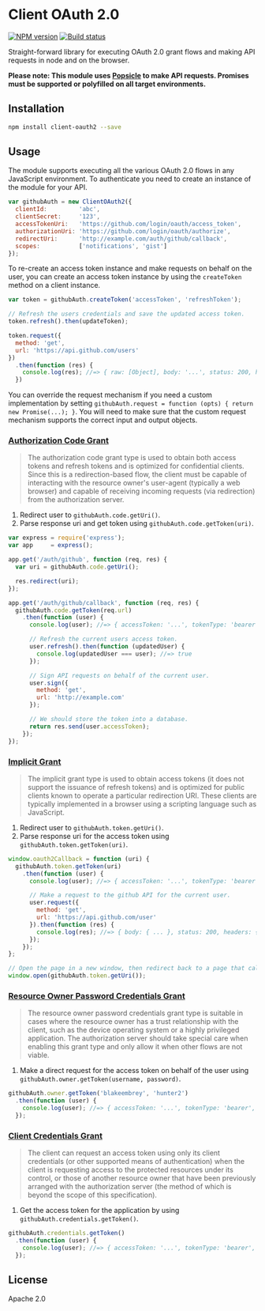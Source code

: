 # Client OAuth 2.0

[![NPM version][npm-image]][npm-url]
[![Build status][travis-image]][travis-url]

Straight-forward library for executing OAuth 2.0 grant flows and making API requests in node and on the browser.

**Please note: This module uses [Popsicle](https://github.com/blakeembrey/popsicle) to make API requests. Promises must be supported or polyfilled on all target environments.**

## Installation

```sh
npm install client-oauth2 --save
```

## Usage

The module supports executing all the various OAuth 2.0 flows in any JavaScript environment. To authenticate you need to create an instance of the module for your API.

```javascript
var githubAuth = new ClientOAuth2({
  clientId:         'abc',
  clientSecret:     '123',
  accessTokenUri:   'https://github.com/login/oauth/access_token',
  authorizationUri: 'https://github.com/login/oauth/authorize',
  redirectUri:      'http://example.com/auth/github/callback',
  scopes:           ['notifications', 'gist']
});
```

To re-create an access token instance and make requests on behalf on the user, you can create an access token instance by using the `createToken` method on a client instance.

```javascript
var token = githubAuth.createToken('accessToken', 'refreshToken');

// Refresh the users credentials and save the updated access token.
token.refresh().then(updateToken);

token.request({
  method: 'get',
  url: 'https://api.github.com/users'
})
  .then(function (res) {
    console.log(res); //=> { raw: [Object], body: '...', status: 200, headers: { ... } }
  })
```

You can override the request mechanism if you need a custom implementation by setting `githubAuth.request = function (opts) { return new Promise(...); }`. You will need to make sure that the custom request mechanism supports the correct input and output objects.

### [Authorization Code Grant](http://tools.ietf.org/html/rfc6749#section-4.1)

> The authorization code grant type is used to obtain both access tokens and refresh tokens and is optimized for confidential clients. Since this is a redirection-based flow, the client must be capable of interacting with the resource owner's user-agent (typically a web browser) and capable of receiving incoming requests (via redirection) from the authorization server.

1. Redirect user to `githubAuth.code.getUri()`.
2. Parse response uri and get token using `githubAuth.code.getToken(uri)`.

```javascript
var express = require('express');
var app     = express();

app.get('/auth/github', function (req, res) {
  var uri = githubAuth.code.getUri();

  res.redirect(uri);
});

app.get('/auth/github/callback', function (req, res) {
  githubAuth.code.getToken(req.url)
    .then(function (user) {
      console.log(user); //=> { accessToken: '...', tokenType: 'bearer', ... }

      // Refresh the current users access token.
      user.refresh().then(function (updatedUser) {
        console.log(updatedUser === user); //=> true
      });

      // Sign API requests on behalf of the current user.
      user.sign({
        method: 'get',
        url: 'http://example.com'
      });

      // We should store the token into a database.
      return res.send(user.accessToken);
    });
});
```

### [Implicit Grant](http://tools.ietf.org/html/rfc6749#section-4.2)

>  The implicit grant type is used to obtain access tokens (it does not support the issuance of refresh tokens) and is optimized for public clients known to operate a particular redirection URI. These clients are typically implemented in a browser using a scripting language such as JavaScript.

1. Redirect user to `githubAuth.token.getUri()`.
2. Parse response uri for the access token using `githubAuth.token.getToken(uri)`.

```javascript
window.oauth2Callback = function (uri) {
  githubAuth.token.getToken(uri)
    .then(function (user) {
      console.log(user); //=> { accessToken: '...', tokenType: 'bearer', ... }

      // Make a request to the github API for the current user.
      user.request({
        method: 'get',
        url: 'https://api.github.com/user'
      }).then(function (res) {
        console.log(res); //=> { body: { ... }, status: 200, headers: { ... } }
      });
    });
};

// Open the page in a new window, then redirect back to a page that calls our global `oauth2Callback` function.
window.open(githubAuth.token.getUri());
```

### [Resource Owner Password Credentials Grant](http://tools.ietf.org/html/rfc6749#section-4.3)

> The resource owner password credentials grant type is suitable in cases where the resource owner has a trust relationship with the client, such as the device operating system or a highly privileged application.  The authorization server should take special care when enabling this grant type and only allow it when other flows are not viable.

1. Make a direct request for the access token on behalf of the user using `githubAuth.owner.getToken(username, password)`.

```javascript
githubAuth.owner.getToken('blakeembrey', 'hunter2')
  .then(function (user) {
    console.log(user); //=> { accessToken: '...', tokenType: 'bearer', ... }
  });
```

### [Client Credentials Grant](http://tools.ietf.org/html/rfc6749#section-4.4)

> The client can request an access token using only its client credentials (or other supported means of authentication) when the client is requesting access to the protected resources under its control, or those of another resource owner that have been previously arranged with the authorization server (the method of which is beyond the scope of this specification).

1. Get the access token for the application by using `githubAuth.credentials.getToken()`.

```javascript
githubAuth.credentials.getToken()
  .then(function (user) {
    console.log(user); //=> { accessToken: '...', tokenType: 'bearer', ... }
  });
```

## License

Apache 2.0

[npm-image]: https://img.shields.io/npm/v/client-oauth2.svg?style=flat
[npm-url]: https://npmjs.org/package/client-oauth2
[travis-image]: https://img.shields.io/travis/mulesoft/js-client-oauth2.svg?style=flat
[travis-url]: https://travis-ci.org/mulesoft/js-client-oauth2

